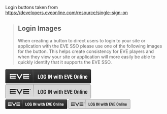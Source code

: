 Login buttons taken from https://developers.eveonline.com/resource/single-sign-on

> Login Images
> ------------
> When creating a button to direct users to login to your site or application with the
> EVE SSO please use one of the following images for the button. This helps create
> consistency for EVE players and when they view your site or application will more
> easily be able to quickly identify that it supports the EVE SSO.

![](EVE_SSO_Login_Buttons_Large_Black.png)
![](EVE_SSO_Login_Buttons_Large_White.png)  
![](EVE_SSO_Login_Buttons_Small_Black.png)
![](EVE_SSO_Login_Buttons_Small_White.png)
